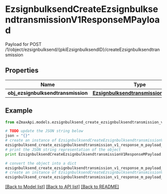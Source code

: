 # EzsignbulksendCreateEzsignbulksendtransmissionV1ResponseMPayload

Payload for POST /1/object/ezsignbulksend/{pkiEzsignbulksendID}/createEzsignbulksendtransmission

## Properties
Name | Type | Description | Notes
------------ | ------------- | ------------- | -------------
**obj_ezsignbulksendtransmission** | [**EzsignbulksendtransmissionResponse**](EzsignbulksendtransmissionResponse.md) |  | 

## Example

```python
from eZmaxApi.models.ezsignbulksend_create_ezsignbulksendtransmission_v1_response_m_payload import EzsignbulksendCreateEzsignbulksendtransmissionV1ResponseMPayload

# TODO update the JSON string below
json = "{}"
# create an instance of EzsignbulksendCreateEzsignbulksendtransmissionV1ResponseMPayload from a JSON string
ezsignbulksend_create_ezsignbulksendtransmission_v1_response_m_payload_instance = EzsignbulksendCreateEzsignbulksendtransmissionV1ResponseMPayload.from_json(json)
# print the JSON string representation of the object
print EzsignbulksendCreateEzsignbulksendtransmissionV1ResponseMPayload.to_json()

# convert the object into a dict
ezsignbulksend_create_ezsignbulksendtransmission_v1_response_m_payload_dict = ezsignbulksend_create_ezsignbulksendtransmission_v1_response_m_payload_instance.to_dict()
# create an instance of EzsignbulksendCreateEzsignbulksendtransmissionV1ResponseMPayload from a dict
ezsignbulksend_create_ezsignbulksendtransmission_v1_response_m_payload_form_dict = ezsignbulksend_create_ezsignbulksendtransmission_v1_response_m_payload.from_dict(ezsignbulksend_create_ezsignbulksendtransmission_v1_response_m_payload_dict)
```
[[Back to Model list]](../README.md#documentation-for-models) [[Back to API list]](../README.md#documentation-for-api-endpoints) [[Back to README]](../README.md)


